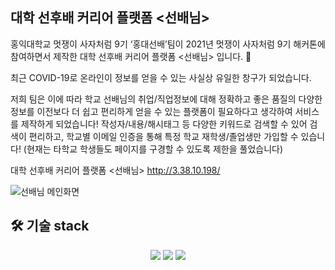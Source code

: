## 대학 선후배 커리어 플랫폼 <선배님>

홍익대학교 멋쟁이 사자처럼 9기 ‘홍대선배’팀이
2021년 멋쟁이 사자처럼 9기 해커톤에 참여하면서 제작한 대학 선후배 커리어 플랫폼 <선배님> 입니다. 🦁

최근 COVID-19로 온라인이 정보를 얻을 수 있는 사실상 유일한 창구가 되었습니다. 

저희 팀은 이에 따라 학교 선배님의 취업/직업정보에 대해 정확하고 좋은 품질의 다양한 정보를 이전보다 더 쉽고 편리하게 얻을 수 있는 플랫폼이 필요하다고 생각하여 
서비스를 제작하게 되었습니다! 
작성자/내용/해시태그 등 다양한 키워드로 검색할 수 있어 검색이 편리하고, 학교별 이메일 인증을 통해 특정 학교 재학생/졸업생만 가입할 수 있습니다! 
(현재는 타학교 학생들도 페이지를 구경할 수 있도록 제한을 풀었습니다)

대학 선후배 커리어 플랫폼 <선배님>
http://3.38.10.198/

![선배님 메인화면](https://user-images.githubusercontent.com/67894159/163300779-42752302-24ca-4a25-9eca-402e5550c878.JPG)

## 🛠 기술 stack
<div align="center">
<img  src="https://img.shields.io/badge/css-1572B6?style=flat-square&logo=css3&logoColor=white"/>
<img  src="https://img.shields.io/badge/html-E34F26?style=flat-square&logo=HTML5&logoColor=white"/>
<img src="https://img.shields.io/badge/Django-092E20?style=flat-square&logo=Django&logoColor=white"/>
</div>
